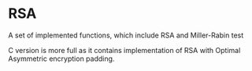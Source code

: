 # RSA
A set of implemented functions, which include RSA and Miller-Rabin test
<br />

C version is more full as it contains implementation of RSA with Optimal Asymmetric encryption padding.

